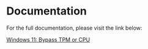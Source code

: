 # Documentation

For the full documentation, please visit the link below:

[Windows 11: Bypass TPM or CPU](https://blog.wuibaille.fr/2024/08/windows-11-bypass-tpm-or-cpu/)

